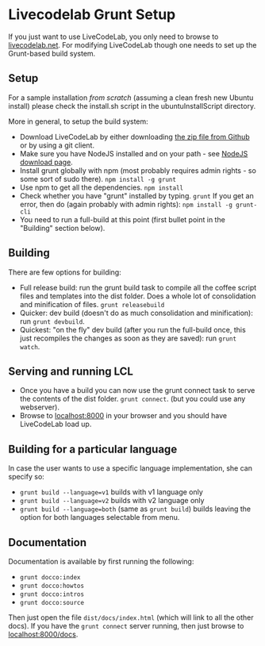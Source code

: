 Livecodelab Grunt Setup
=====================

If you just want to use LiveCodeLab, you only need to browse to [livecodelab.net](http://livecodelab.net).
For modifying LiveCodeLab though one needs to set up the Grunt-based build system.

Setup
-----

For a sample installation *from scratch* (assuming a clean fresh new Ubuntu install) please check the install.sh script in the ubuntuInstallScript directory.

More in general, to setup the build system:

 * Download LiveCodeLab by either downloading [the zip file from Github](https://github.com/davidedc/livecodelab/archive/master.zip) or by using a git client.
 * Make sure you have NodeJS installed and on your path - see [NodeJS download page](http://nodejs.org/download/).
 * Install grunt globally with npm (most probably requires admin rights - so some sort of sudo there).
   `npm install -g grunt`
 * Use npm to get all the dependencies.
   `npm install`
 * Check whether you have "grunt" installed by typing.
   `grunt`
   If you get an error, then do (again probably with admin rights):
   `npm install -g grunt-cli`
 * You need to run a full-build at this point (first bullet point in the "Building" section below).

Building
--------------

There are few options for building:

 * Full release build: run the grunt build task to compile all the coffee script files and templates into the dist folder. Does a whole lot of consolidation and minification of files.
   `grunt releasebuild`
 * Quicker: dev build (doesn't do as much consolidation and minification): run `grunt devbuild`.
 * Quickest: "on the fly" dev build (after you run the full-build once, this just recompiles the changes as soon as they are saved): run `grunt watch`.

Serving and running LCL
--------------

 * Once you have a build you can now use the grunt connect task to serve the contents of the dist folder.
   `grunt connect`. (but you could use any webserver).
 * Browse to [localhost:8000](http://localhost:8000/) in your browser and you should have
   LiveCodeLab load up.

Building for a particular language
--------------

In case the user wants to use a specific language implementation, she can specify so:
 * `grunt build --language=v1` builds with v1 language only
 * `grunt build --language=v2` builds with v2 language only
 * `grunt build --language=both` (same as `grunt build`) builds leaving the option for both languages selectable from menu.

Documentation
-------------

Documentation is available by first running the following:

 * `grunt docco:index`
 * `grunt docco:howtos`
 * `grunt docco:intros`
 * `grunt docco:source`

Then just open the file `dist/docs/index.html` (which will link to all the other docs).
If you have the `grunt connect` server running, then just browse to  [localhost:8000/docs](http://localhost:8000/docs).

